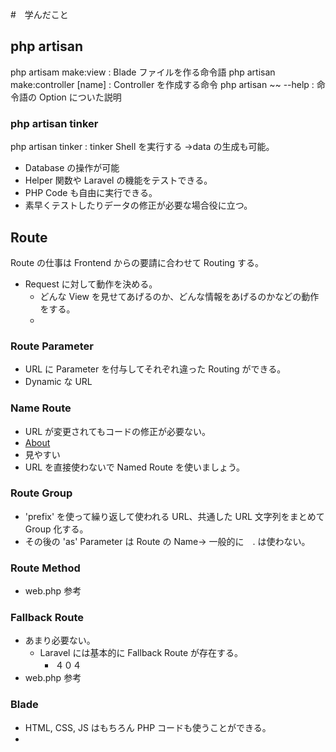 #　学んだこと

## php artisan

php artisam make:view : Blade ファイルを作る命令語
php artisan make:controller [name] : Controller を作成する命令
php artisan ~~ --help : 命令語の Option についた説明

### php artisan tinker

php artisan tinker : tinker Shell を実行する
→data の生成も可能。

-   Database の操作が可能
-   Helper 関数や Laravel の機能をテストできる。
-   PHP Code も自由に実行できる。
-   素早くテストしたりデータの修正が必要な場合役に立つ。

## Route

Route の仕事は Frontend からの要請に合わせて Routing する。

-   Request に対して動作を決める。
    -   どんな View を見せてあげるのか、どんな情報をあげるのかなどの動作をする。
    -

### Route Parameter

-   URL に Parameter を付与してそれぞれ違った Routing ができる。
-   Dynamic な URL

### Name Route

-   URL が変更されてもコードの修正が必要ない。
-   <a href="{{ route('about') }}">About</a>
-   見やすい
-   URL を直接使わないで Named Route を使いましょう。

### Route Group

-   'prefix' を使って繰り返して使われる URL、共通した URL 文字列をまとめて Group 化する。
-   その後の 'as' Parameter は Route の Name→ 一般的に　. は使わない。

### Route Method

-   web.php 参考

### Fallback Route

-   あまり必要ない。
    -   Laravel には基本的に Fallback Route が存在する。
        -   ４０４
-   web.php 参考

### Blade

-   HTML, CSS, JS はもちろん PHP コードも使うことができる。
-
